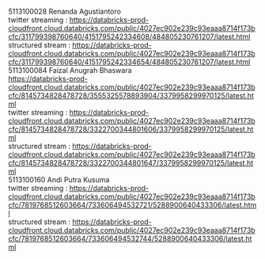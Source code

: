5113100028 Renanda Agustiantoro<br>
twitter streaming : https://databricks-prod-cloudfront.cloud.databricks.com/public/4027ec902e239c93eaaa8714f173bcfc/311799398760640/4151795242334608/484805230761207/latest.html
<br>
structured stream : https://databricks-prod-cloudfront.cloud.databricks.com/public/4027ec902e239c93eaaa8714f173bcfc/311799398760640/4151795242334654/484805230761207/latest.html<br>
5113100084 Faizal Anugrah Bhaswara<br>https://databricks-prod-cloudfront.cloud.databricks.com/public/4027ec902e239c93eaaa8714f173bcfc/8145734828478728/3555325578893904/3379958299970125/latest.html<br>
twitter streaming : https://databricks-prod-cloudfront.cloud.databricks.com/public/4027ec902e239c93eaaa8714f173bcfc/8145734828478728/3322700344801606/3379958299970125/latest.html
<br>
structured stream : https://databricks-prod-cloudfront.cloud.databricks.com/public/4027ec902e239c93eaaa8714f173bcfc/8145734828478728/3322700344801647/3379958299970125/latest.html<br>
5113100160 Andi Putra Kusuma<br>
twitter streaming : https://databricks-prod-cloudfront.cloud.databricks.com/public/4027ec902e239c93eaaa8714f173bcfc/7819768512603664/733606494532721/5288900640433306/latest.html
<br>
structured stream : https://databricks-prod-cloudfront.cloud.databricks.com/public/4027ec902e239c93eaaa8714f173bcfc/7819768512603664/733606494532744/5288900640433306/latest.html
